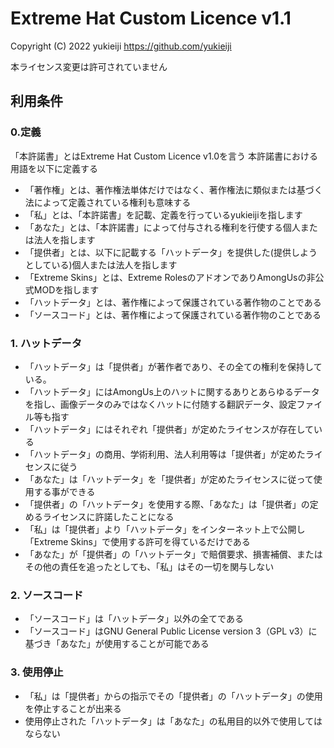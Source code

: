 # Extreme Hat Custom Licence v1.1

Copyright (C) 2022 yukieiji https://github.com/yukieiji

本ライセンス変更は許可されていません

## 利用条件
### 0.定義
「本許諾書」とはExtreme Hat Custom Licence v1.0を言う
本許諾書における用語を以下に定義する
- 「著作権」とは、著作権法単体だけではなく、著作権法に類似または基づく法によって定義されている権利も意味する
- 「私」とは、「本許諾書」を記載、定義を行っているyukieijiを指します
- 「あなた」とは、「本許諾書」によって付与される権利を行使する個人または法人を指します
- 「提供者」とは、以下に記載する「ハットデータ」を提供した(提供しようとしている)個人または法人を指します
- 「Extreme Skins」とは、Extreme RolesのアドオンでありAmongUsの非公式MODを指します
- 「ハットデータ」とは、著作権によって保護されている著作物のことである
- 「ソースコード」とは、著作権によって保護されている著作物のことである
### 1. ハットデータ
- 「ハットデータ」は「提供者」が著作者であり、その全ての権利を保持している。
- 「ハットデータ」にはAmongUs上のハットに関するありとあらゆるデータを指し、画像データのみではなくハットに付随する翻訳データ、設定ファイル等も指す
- 「ハットデータ」にはそれぞれ「提供者」が定めたライセンスが存在している
- 「ハットデータ」の商用、学術利用、法人利用等は「提供者」が定めたライセンスに従う
- 「あなた」は「ハットデータ」を「提供者」が定めたライセンスに従って使用する事ができる
- 「提供者」の「ハットデータ」を使用する際、「あなた」は「提供者」の定めるライセンスに許諾したことになる
- 「私」は「提供者」より「ハットデータ」をインターネット上で公開し「Extreme Skins」で使用する許可を得ているだけである
- 「あなた」が「提供者」の「ハットデータ」で賠償要求、損害補償、またはその他の責任を追ったとしても、「私」はその一切を関与しない
### 2. ソースコード
- 「ソースコード」は「ハットデータ」以外の全てである
- 「ソースコード」はGNU General Public License version 3（GPL v3）に基づき「あなた」が使用することが可能である
### 3. 使用停止
- 「私」は「提供者」からの指示でその「提供者」の「ハットデータ」の使用を停止することが出来る
- 使用停止された「ハットデータ」は「あなた」の私用目的以外で使用してはならない
